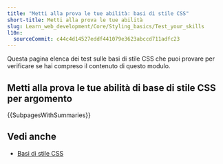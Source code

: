 ```yaml
---
title: "Metti alla prova le tue abilità: basi di stile CSS"
short-title: Metti alla prova le tue abilità
slug: Learn_web_development/Core/Styling_basics/Test_your_skills
l10n:
  sourceCommit: c44c4d14527eddf441079e3623abccd711adfc23
---
```


Questa pagina elenca dei test sulle basi di stile CSS che puoi provare per verificare se hai compreso il contenuto di questo modulo.

## Metti alla prova le tue abilità di base di stile CSS per argomento

{{SubpagesWithSummaries}}

## Vedi anche

- [Basi di stile CSS](/it/docs/Learn_web_development/Core/Styling_basics)
